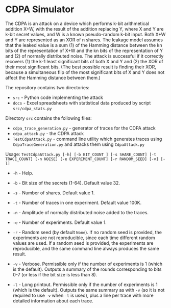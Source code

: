 # CDPA Simulator

The CDPA is an attack on a device which performs k-bit arithmetical addition X+W, with the result of the addition replacing Y, where X and Y are k-bit secret values, and W is a known pseudo-random k-bit input. Both X+W and Y are represented as an XOR of n shares. The leakage model assumes that the leaked value is a sum (1) of the Hamming distance between the kn bits of the representation of X+W and the kn bits of the representation of Y and (2) of normally distributed noise. The attack is successful if it correctly recovers (1) the k-1 least significant bits of both X and Y and (2) the XOR of their most significant bits. (The best possible result is finding their XOR, because a simultaneous flip of the most significant bits of X and Y does not affect the Hamming distance between them.)

The repository contains two directories:
* `src` - Python code implementing the attack
* `docs` - Excel spreadsheets with statistical data produced by script `src/cdpa_stats.py`

Directory `src` contains the following files:

* `cdpa_trace_generation.py` - generator of traces for the CDPA attack
* `cdpa_attack.py` - the CDPA attack
* `TestCdpaAttack.py` - command line utility which generates traces using `CdpaTraceGeneration.py` and attacks them using `CdpaAttack.py`

Usage:
`TestCdpaAttack.py [-h] [-b BIT_COUNT ] [-s SHARE_COUNT] [-t TRACE_COUNT] [-n NOISE] [-e EXPERIMENT_COUNT] [-r RANDOM_SEED] [-v] [-l]`

- `-h` - Help.
- `-b` - Bit size of the secrets (1-64). Default value 32.
- `-s` - Number of shares. Default value 1.
- `-t` - Number of traces in one experiment. Default value 100K.
- `-n` - Amplitude of normally distributed noise added to the traces. 
- `-e` - Number of experiments. Default value 1.
- `-r` - Random seed (by default `None`). If no random seed is provided, the experiments are not reproducible, since each time different random values are used. If a random seed is provided, the experiments are reproducible, and the same command line always produces the same result.
- `-v` - Verbose. Permissible only if the number of experiments is 1 (which is the default). Outputs a summary of the rounds corresponding to bits 0-7 (or less if the bit size is less than 8).

- `-l` - Long printout. Permissible only if the number of experiments is 1 (which is the default). Outputs the same summary as with `-v` (so it is not required to use `-v` when `-l` is used), plus a line per trace with more detailed information about each trace.
